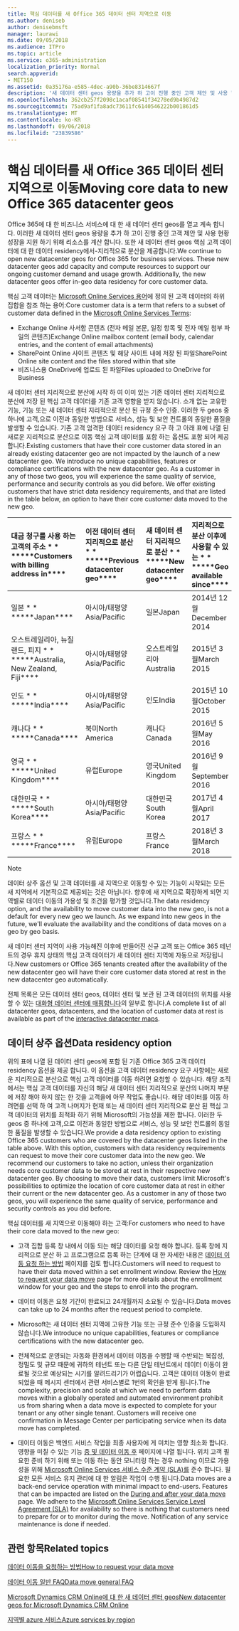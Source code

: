 ```yaml
---
title: 핵심 데이터를 새 Office 365 데이터 센터 지역으로 이동
ms.author: deniseb
author: denisebmsft
manager: laurawi
ms.date: 09/05/2018
ms.audience: ITPro
ms.topic: article
ms.service: o365-administration
localization_priority: Normal
search.appverid:
- MET150
ms.assetid: 0a35176a-e585-4dec-a90b-36be8314667f
description: '새 데이터 센터 geos 용량을 추가 하 고이 진행 중인 고객 제안 및 사용 현황 성장을 지원 하기 위해 리소스를 계산 합니다. 또한 새 데이터 센터 geos 핵심 고객 데이터에 대 한 데이터 residency에서-지리적으로 분산을 제공합니다. 핵심 고객 데이터는 Microsoft Online Services 용어에 정의 된 고객 데이터의 하위 집합을 참조 하는 용어: Exchange Online 사서함 콘텐츠 (전자 메일 본문, 일정 항목 및 전자 메일 첨부 파일의 콘텐츠) 및 SharePoint Online 사이트 콘텐츠 및 파일 해당 사이트 내에 저장 하 고 파일은 비즈니스용 OneDrive에 업로드 합니다.'
ms.openlocfilehash: 362cb257f2098c1acaf08541f34278ed9b4987d2
ms.sourcegitcommit: 75ad9af1fa8adc73611fc6140546222b001861d5
ms.translationtype: MT
ms.contentlocale: ko-KR
ms.lasthandoff: 09/06/2018
ms.locfileid: "23839586"
---
```

# <a name="moving-core-data-to-new-office-365-datacenter-geos"></a><span data-ttu-id="7d7dd-105">핵심 데이터를 새 Office 365 데이터 센터 지역으로 이동</span><span class="sxs-lookup"><span data-stu-id="7d7dd-105">Moving core data to new Office 365 datacenter geos</span></span>

<span data-ttu-id="7d7dd-p102">Office 365에 대 한 비즈니스 서비스에 대 한 새 데이터 센터 geos를 열고 계속 합니다. 이러한 새 데이터 센터 geos 용량을 추가 하 고이 진행 중인 고객 제안 및 사용 현황 성장을 지원 하기 위해 리소스를 계산 합니다. 또한 새 데이터 센터 geos 핵심 고객 데이터에 대 한 데이터 residency에서-지리적으로 분산을 제공합니다.</span><span class="sxs-lookup"><span data-stu-id="7d7dd-p102">We continue to open new datacenter geos for Office 365 for business services. These new datacenter geos add capacity and compute resources to support our ongoing customer demand and usage growth. Additionally, the new datacenter geos offer in-geo data residency for core customer data.</span></span> 

<span data-ttu-id="7d7dd-109">핵심 고객 데이터는 [Microsoft Online Services 용어](https://go.microsoft.com/fwlink/p/?LinkID=249048)에 정의 된 고객 데이터의 하위 집합을 참조 하는 용어:</span><span class="sxs-lookup"><span data-stu-id="7d7dd-109">Core customer data is a term that refers to a subset of customer data defined in the [Microsoft Online Services Terms](https://go.microsoft.com/fwlink/p/?LinkID=249048):</span></span> 
- <span data-ttu-id="7d7dd-110">Exchange Online 사서함 콘텐츠 (전자 메일 본문, 일정 항목 및 전자 메일 첨부 파일의 콘텐츠)</span><span class="sxs-lookup"><span data-stu-id="7d7dd-110">Exchange Online mailbox content (email body, calendar entries, and the content of email attachments)</span></span>
- <span data-ttu-id="7d7dd-111">SharePoint Online 사이트 콘텐츠 및 해당 사이트 내에 저장 된 파일</span><span class="sxs-lookup"><span data-stu-id="7d7dd-111">SharePoint Online site content and the files stored within that site</span></span>
- <span data-ttu-id="7d7dd-112">비즈니스용 OneDrive에 업로드 된 파일</span><span class="sxs-lookup"><span data-stu-id="7d7dd-112">Files uploaded to OneDrive for Business</span></span> 
  
<span data-ttu-id="7d7dd-p103">새 데이터 센터 지리적으로 분산에 시작 하 여 이미 있는 기존 데이터 센터 지리적으로 분산에 저장 된 핵심 고객 데이터를 기존 고객 영향을 받지 않습니다. 소개 없는 고유한 기능, 기능 또는 새 데이터 센터 지리적으로 분산 된 규정 준수 인증. 이러한 두 geos 중 하나에 고객,으로 이전과 동일한 방법으로 서비스, 성능 및 보안 컨트롤의 동일한 품질을 발생할 수 있습니다. 기존 고객 엄격한 데이터 residency 요구 하 고 아래 표에 나열 된 새로운 지리적으로 분산으로 이동 핵심 고객 데이터를 포함 하는 옵션도 포함 되어 제공 합니다.</span><span class="sxs-lookup"><span data-stu-id="7d7dd-p103">Existing customers that have their core customer data stored in an already existing datacenter geo are not impacted by the launch of a new datacenter geo. We introduce no unique capabilities, features or compliance certifications with the new datacenter geo. As a customer in any of those two geos, you will experience the same quality of service, performance and security controls as you did before. We offer existing customers that have strict data residency requirements, and that are listed in the table below, an option to have their core customer data moved to the new geo.</span></span>
  
|<span data-ttu-id="7d7dd-117">대금 청구를 사용 하는 고객의 주소 \* \* \*</span><span class="sxs-lookup"><span data-stu-id="7d7dd-117">\*\*\*\*Customers with billing address in\*\*\*\*</span></span>|<span data-ttu-id="7d7dd-118">이전 데이터 센터 지리적으로 분산 \* \* \*</span><span class="sxs-lookup"><span data-stu-id="7d7dd-118">\*\*\*\*Previous datacenter geo\*\*\*\*</span></span>|<span data-ttu-id="7d7dd-119">새 데이터 센터 지리적으로 분산 \* \* \*</span><span class="sxs-lookup"><span data-stu-id="7d7dd-119">\*\*\*\*New datacenter geo\*\*\*\*</span></span>|<span data-ttu-id="7d7dd-120">지리적으로 분산 이후에 사용할 수 있는 \* \* \*</span><span class="sxs-lookup"><span data-stu-id="7d7dd-120">\*\*\*\*Geo available since\*\*\*\*</span></span>|
|:-----|:-----|:-----|:-----|
|<span data-ttu-id="7d7dd-121">일본 \* \* \*</span><span class="sxs-lookup"><span data-stu-id="7d7dd-121">\*\*\*\*Japan\*\*\*\*</span></span>| <span data-ttu-id="7d7dd-122">아시아/태평양</span><span class="sxs-lookup"><span data-stu-id="7d7dd-122">Asia/Pacific</span></span> | <span data-ttu-id="7d7dd-123">일본</span><span class="sxs-lookup"><span data-stu-id="7d7dd-123">Japan</span></span> | <span data-ttu-id="7d7dd-124">2014년 12월</span><span class="sxs-lookup"><span data-stu-id="7d7dd-124">December 2014</span></span> |
|<span data-ttu-id="7d7dd-125">오스트레일리아, 뉴질랜드, 피지 \* \* \*</span><span class="sxs-lookup"><span data-stu-id="7d7dd-125">\*\*\*\*Australia, New Zealand, Fiji\*\*\*\*</span></span>| <span data-ttu-id="7d7dd-126">아시아/태평양</span><span class="sxs-lookup"><span data-stu-id="7d7dd-126">Asia/Pacific</span></span> | <span data-ttu-id="7d7dd-127">오스트레일리아</span><span class="sxs-lookup"><span data-stu-id="7d7dd-127">Australia</span></span> | <span data-ttu-id="7d7dd-128">2015년 3월</span><span class="sxs-lookup"><span data-stu-id="7d7dd-128">March 2015</span></span> |
|<span data-ttu-id="7d7dd-129">인도 \* \* \*</span><span class="sxs-lookup"><span data-stu-id="7d7dd-129">\*\*\*\*India\*\*\*\*</span></span>| <span data-ttu-id="7d7dd-130">아시아/태평양</span><span class="sxs-lookup"><span data-stu-id="7d7dd-130">Asia/Pacific</span></span> | <span data-ttu-id="7d7dd-131">인도</span><span class="sxs-lookup"><span data-stu-id="7d7dd-131">India</span></span> | <span data-ttu-id="7d7dd-132">2015년 10월</span><span class="sxs-lookup"><span data-stu-id="7d7dd-132">October 2015</span></span> |
|<span data-ttu-id="7d7dd-133">캐나다 \* \* \*</span><span class="sxs-lookup"><span data-stu-id="7d7dd-133">\*\*\*\*Canada\*\*\*\*</span></span>| <span data-ttu-id="7d7dd-134">북미</span><span class="sxs-lookup"><span data-stu-id="7d7dd-134">North America</span></span> | <span data-ttu-id="7d7dd-135">캐나다</span><span class="sxs-lookup"><span data-stu-id="7d7dd-135">Canada</span></span> | <span data-ttu-id="7d7dd-136">2016년 5월</span><span class="sxs-lookup"><span data-stu-id="7d7dd-136">May 2016</span></span> |
|<span data-ttu-id="7d7dd-137">영국 \* \* \*</span><span class="sxs-lookup"><span data-stu-id="7d7dd-137">\*\*\*\*United Kingdom\*\*\*\*</span></span>| <span data-ttu-id="7d7dd-138">유럽</span><span class="sxs-lookup"><span data-stu-id="7d7dd-138">Europe</span></span> | <span data-ttu-id="7d7dd-139">영국</span><span class="sxs-lookup"><span data-stu-id="7d7dd-139">United Kingdom</span></span> | <span data-ttu-id="7d7dd-140">2016년 9월</span><span class="sxs-lookup"><span data-stu-id="7d7dd-140">September 2016</span></span> |
|<span data-ttu-id="7d7dd-141">대한민국 \* \* \*</span><span class="sxs-lookup"><span data-stu-id="7d7dd-141">\*\*\*\*South Korea\*\*\*\*</span></span>| <span data-ttu-id="7d7dd-142">아시아/태평양</span><span class="sxs-lookup"><span data-stu-id="7d7dd-142">Asia/Pacific</span></span> | <span data-ttu-id="7d7dd-143">대한민국</span><span class="sxs-lookup"><span data-stu-id="7d7dd-143">South Korea</span></span> | <span data-ttu-id="7d7dd-144">2017년 4월</span><span class="sxs-lookup"><span data-stu-id="7d7dd-144">April 2017</span></span> |
|<span data-ttu-id="7d7dd-145">프랑스 \* \* \*</span><span class="sxs-lookup"><span data-stu-id="7d7dd-145">\*\*\*\*France\*\*\*\*</span></span>| <span data-ttu-id="7d7dd-146">유럽</span><span class="sxs-lookup"><span data-stu-id="7d7dd-146">Europe</span></span> | <span data-ttu-id="7d7dd-147">프랑스</span><span class="sxs-lookup"><span data-stu-id="7d7dd-147">France</span></span> | <span data-ttu-id="7d7dd-148">2018년 3월</span><span class="sxs-lookup"><span data-stu-id="7d7dd-148">March 2018</span></span> |
   
> [!NOTE]
> <span data-ttu-id="7d7dd-p104">데이터 상주 옵션 및 고객 데이터를 새 지역으로 이동할 수 있는 기능이 시작되는 모든 새 지역에서 기본적으로 제공되는 것은 아닙니다. 향후에 새 지역으로 확장하게 되면 지역별로 데이터 이동의 가용성 및 조건을 평가할 것입니다.</span><span class="sxs-lookup"><span data-stu-id="7d7dd-p104">The data residency option, and the availability to move customer data into the new geo, is not a default for every new geo we launch. As we expand into new geos in the future, we'll evaluate the availability and the conditions of data moves on a geo by geo basis.</span></span> 
  
<span data-ttu-id="7d7dd-151">새 데이터 센터 지역이 사용 가능해진 이후에 만들어진 신규 고객 또는 Office 365 테넌트의 경우 휴지 상태의 핵심 고객 데이터가 새 데이터 센터 지역에 자동으로 저장됩니다.</span><span class="sxs-lookup"><span data-stu-id="7d7dd-151">New customers or Office 365 tenants created after the availability of the new datacenter geo will have their core customer data stored at rest in the new datacenter geo automatically.</span></span>
  
<span data-ttu-id="7d7dd-152">전체 목록은 모든 데이터 센터 geos, 데이터 센터 및 보관 된 고객 데이터의 위치를 사용할 수 있는 [대화형 데이터 센터에 매핑합니다](https://aka.ms/dcmaps)의 일부로 합니다.</span><span class="sxs-lookup"><span data-stu-id="7d7dd-152">A complete list of all datacenter geos, datacenters, and the location of customer data at rest is available as part of the [interactive datacenter maps](https://aka.ms/dcmaps).</span></span> 
  
## <a name="data-residency-option"></a><span data-ttu-id="7d7dd-153">데이터 상주 옵션</span><span class="sxs-lookup"><span data-stu-id="7d7dd-153">Data residency option</span></span>

<span data-ttu-id="7d7dd-p105">위의 표에 나열 된 데이터 센터 geos에 포함 된 기존 Office 365 고객 데이터 residency 옵션을 제공 합니다. 이 옵션을 고객 데이터 residency 요구 사항에는 새로운 지리적으로 분산으로 핵심 고객 데이터를 이동 하려면 요청할 수 있습니다. 해당 조직에서는 핵심 고객 데이터를 자신의 해당 새 데이터 센터 지리적으로 분산의 나머지 부분에 저장 해야 하지 않는 한 것을 고객을에 아무 작업도 좋습니다. 해당 데이터를 이동 하려면를 선택 하 여 고객 나머지가 현재 또는 새 데이터 센터 지리적으로 분산 된 핵심 고객 데이터의 위치를 최적화 하기 위해 Microsoft의 가능성을 제한 합니다. 이러한 두 geos 중 하나에 고객,으로 이전과 동일한 방법으로 서비스, 성능 및 보안 컨트롤의 동일한 품질을 발생할 수 있습니다.</span><span class="sxs-lookup"><span data-stu-id="7d7dd-p105">We provide a data residency option to existing Office 365 customers who are covered by the datacenter geos listed in the table above. With this option, customers with data residency requirements can request to move their core customer data into the new geo. We recommend our customers to take no action, unless their organization needs core customer data to be stored at rest in their respective new datacenter geo. By choosing to move their data, customers limit Microsoft's possibilities to optimize the location of core customer data at rest in either their current or the new datacenter geo. As a customer in any of those two geos, you will experience the same quality of service, performance and security controls as you did before.</span></span>
  
<span data-ttu-id="7d7dd-159">핵심 데이터를 새 지역으로 이동해야 하는 고객:</span><span class="sxs-lookup"><span data-stu-id="7d7dd-159">For customers who need to have their core data moved to the new geo:</span></span>
  
- <span data-ttu-id="7d7dd-p106">고객 집합 등록 창 내에서 이동 되는 해당 데이터를 요청 해야 합니다. 등록 창에 지리적으로 분산 하 고 프로그램으로 등록 하는 단계에 대 한 자세한 내용은 [데이터 이동 요청 하는 방법](request-your-data-move.md) 페이지를 검토 합니다.</span><span class="sxs-lookup"><span data-stu-id="7d7dd-p106">Customers will need to request to have their data moved within a set enrollment window. Review the [How to request your data move](request-your-data-move.md) page for more details about the enrollment window for your geo and the steps to enroll into the program.</span></span> 
    
- <span data-ttu-id="7d7dd-162">데이터 이동은 요청 기간이 완료되고 24개월까지 소요될 수 있습니다.</span><span class="sxs-lookup"><span data-stu-id="7d7dd-162">Data moves can take up to 24 months after the request period to complete.</span></span>
    
- <span data-ttu-id="7d7dd-163">Microsoft는 새 데이터 센터 지역에 고유한 기능 또는 규정 준수 인증을 도입하지 않습니다.</span><span class="sxs-lookup"><span data-stu-id="7d7dd-163">We introduce no unique capabilities, features or compliance certifications with the new datacenter geo.</span></span>
    
- <span data-ttu-id="7d7dd-p107">전체적으로 운영되는 자동화 환경에서 데이터 이동을 수행할 때 수반되는 복잡성, 정밀도 및 규모 때문에 귀하의 테넌트 또는 다른 단일 테넌트에서 데이터 이동이 완료될 것으로 예상되는 시기를 알려드리기가 어렵습니다. 고객은 데이터 이동이 완료되었을 때 메시지 센터에서 관련 서비스별로 1번의 확인을 받게 됩니다.</span><span class="sxs-lookup"><span data-stu-id="7d7dd-p107">The complexity, precision and scale at which we need to perform data moves within a globally operated and automated environment prohibit us from sharing when a data move is expected to complete for your tenant or any other single tenant. Customers will receive one confirmation in Message Center per participating service when its data move has completed.</span></span> 
    
- <span data-ttu-id="7d7dd-p108">데이터 이동은 백엔드 서비스 작업을 최종 사용자에 게 미치는 영향 최소화 합니다. 영향을 미칠 수 있는 기능 [중 및 데이터 이동 후](during-and-after-your-data-move.md) 페이지에 나열 됩니다. 위치 고객 필요한 준비 하기 위해 또는 이동 하는 동안 모니터링 하는 경우 nothing 이므로 가용성을 위해 [Microsoft Online Services 서비스 수준 계약 (SLA)를](https://go.microsoft.com/fwlink/p/?LinkId=523897) 준수 합니다. 필요한 모든 서비스 유지 관리에 대 한 알림은 작업이 수행 됩니다.</span><span class="sxs-lookup"><span data-stu-id="7d7dd-p108">Data moves are a back-end service operation with minimal impact to end-users. Features that can be impacted are listed on the [During and after your data move](during-and-after-your-data-move.md) page. We adhere to the [Microsoft Online Services Service Level Agreement (SLA)](https://go.microsoft.com/fwlink/p/?LinkId=523897) for availability so there is nothing that customers need to prepare for or to monitor during the move. Notification of any service maintenance is done if needed.</span></span> 
    
## <a name="related-topics"></a><span data-ttu-id="7d7dd-170">관련 항목</span><span class="sxs-lookup"><span data-stu-id="7d7dd-170">Related topics</span></span> 
 
[<span data-ttu-id="7d7dd-171">데이터 이동을 요청하는 방법</span><span class="sxs-lookup"><span data-stu-id="7d7dd-171">How to request your data move</span></span>](request-your-data-move.md)
    
[<span data-ttu-id="7d7dd-172">데이터 이동 일반 FAQ</span><span class="sxs-lookup"><span data-stu-id="7d7dd-172">Data move general FAQ</span></span>](data-move-faq.md)
  
[<span data-ttu-id="7d7dd-173">Microsoft Dynamics CRM Online에 대 한 새 데이터 센터 geos</span><span class="sxs-lookup"><span data-stu-id="7d7dd-173">New datacenter geos for Microsoft Dynamics CRM Online</span></span>](https://go.microsoft.com/fwlink/p/?Linkid=615924)
  
[<span data-ttu-id="7d7dd-174">지역별 azure 서비스</span><span class="sxs-lookup"><span data-stu-id="7d7dd-174">Azure services by region</span></span>](https://azure.microsoft.com/en-us/regions/)
  

